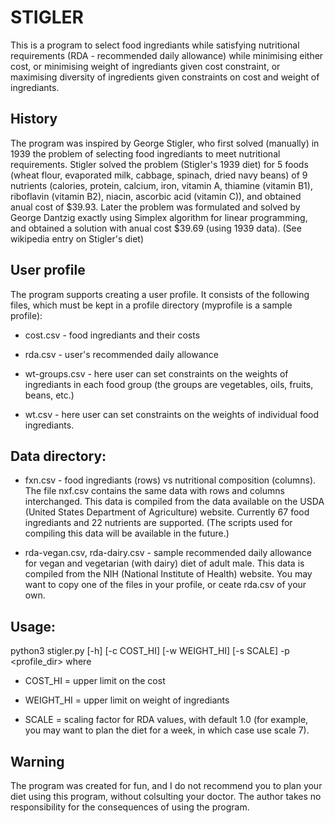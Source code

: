 # STIGLER

This is a program to select food ingrediants while satisfying nutritional
requirements (RDA - recommended daily allowance) while minimising either cost,
or minimising weight of ingrediants given cost constraint, or maximising
diversity of ingredients given constraints on cost and weight of ingrediants.

## History

The program was inspired by George Stigler, who first solved (manually) in 1939
the problem of selecting food ingrediants to meet nutritional
requirements. Stigler solved the problem (Stigler's 1939 diet) for 5 foods
(wheat flour, evaporated milk, cabbage, spinach, dried navy beans) of 9
nutrients (calories, protein, calcium, iron, vitamin A, thiamine (vitamin B1),
riboflavin (vitamin B2), niacin, ascorbic acid (vitamin C)), and obtained anual
cost of $39.93. Later the problem was formulated and solved by George Dantzig
exactly using Simplex algorithm for linear programming, and obtained a solution
with anual cost $39.69 (using 1939 data). (See wikipedia entry on Stigler's
diet)


## User profile

  The program supports creating a user profile. It consists of the following
  files, which must be kept in a profile directory (myprofile is a sample
  profile):

- cost.csv - food ingrediants and their costs

- rda.csv - user's recommended daily allowance

- wt-groups.csv - here user can set constraints on the weights of ingrediants in
  each food group (the groups are vegetables, oils, fruits, beans, etc.)

- wt.csv - here user can set constraints on the weights of individual food
  ingrediants.

## Data directory:

- fxn.csv - food ingrediants (rows) vs nutritional composition (columns). The
  file nxf.csv contains the same data with rows and columns interchanged. This
  data is compiled from the data available on the USDA (United States Department
  of Agriculture) website. Currently 67 food ingrediants and 22 nutrients are
  supported. (The scripts used for compiling this data will be available in the
  future.)

- rda-vegan.csv, rda-dairy.csv - sample recommended daily allowance for vegan
  and vegetarian (with dairy) diet of adult male. This data is compiled from the
  NIH (National Institute of Health) website. You may want to copy one of the
  files in your profile, or ceate rda.csv of your own.

## Usage:

python3 stigler.py [-h] [-c COST_HI] [-w WEIGHT_HI] [-s SCALE] -p <profile_dir>
where

- COST_HI = upper limit on the cost

- WEIGHT_HI = upper limit on weight of
ingrediants

- SCALE = scaling factor for RDA values, with default 1.0 (for example, you may
want to plan the diet for a week, in which case use scale 7).

## Warning

The program was created for fun, and I do not recommend you to plan your diet
using this program, without colsulting your doctor. The author takes no
responsibility for the consequences of using the program.
